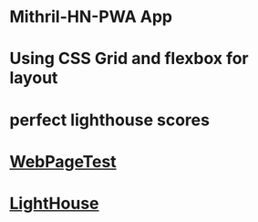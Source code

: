 # Mithril-HN-PWA App
# Using CSS Grid and flexbox for layout

# perfect lighthouse scores

# [WebPageTest](https://www.webpagetest.org/result/190327_XR_24a3d8b2480728fcc1a3328ce503ce6b/)
# [LightHouse](https://www.webpagetest.org/lighthouse.php?test=190327_XR_24a3d8b2480728fcc1a3328ce503ce6b&run=1)
